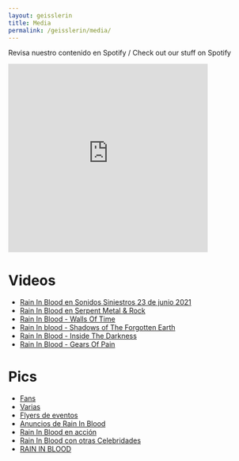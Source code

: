 ```yaml
---
layout: geisslerin
title: Media
permalink: /geisslerin/media/
---
```


Revisa nuestro contenido en Spotify / Check out our stuff on Spotify

<iframe src="https://open.spotify.com/embed/album/6K8isg92TXanFqAIQxveI9" width="80%" height="380" frameborder="0" allowtransparency="true" allow="encrypted-media"></iframe>

# Videos

- [Rain In Blood en Sonidos Siniestros 23 de junio 2021](https://fb.watch/a27XB07xjZ/)
- [Rain In Blood en Serpent Metal & Rock](/raininblood/serpent/)
- [Rain In Blood - Walls Of Time](/raininblood/walls/)
- [Rain In blood - Shadows of The Forgotten Earth](/raininblood/shadows)
- [Rain In Blood - Inside The Darkness](/raininblood/inside/)
- [Rain In Blood - Gears Of Pain](/raininblood/gears/)

# Pics

- [Fans](/galleries/fans/)
- [Varias](/galleries/varias/)
- [Flyers de eventos](/galleries/flyers/)
- [Anuncios de Rain In Blood](/galleries/anuncio)
- [Rain In Blood en acción](/galleries/tokines/)
- [Rain In Blood con otras Celebridades](/galleries/celeb)
- [RAIN IN BLOOD](/galleries/banda/)